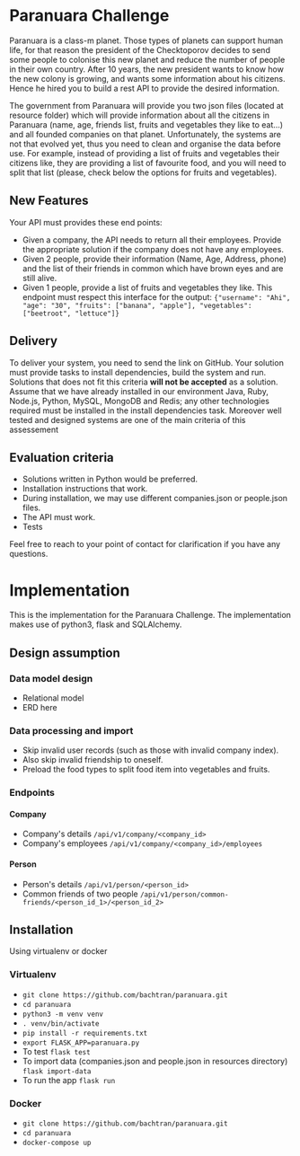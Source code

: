 # Paranuara Challenge
Paranuara is a class-m planet. Those types of planets can support human life, for that reason the president of the Checktoporov decides to send some people to colonise this new planet and
reduce the number of people in their own country. After 10 years, the new president wants to know how the new colony is growing, and wants some information about his citizens. Hence he hired you to build a rest API to provide the desired information.

The government from Paranuara will provide you two json files (located at resource folder) which will provide information about all the citizens in Paranuara (name, age, friends list, fruits and vegetables they like to eat...) and all founded companies on that planet.
Unfortunately, the systems are not that evolved yet, thus you need to clean and organise the data before use.
For example, instead of providing a list of fruits and vegetables their citizens like, they are providing a list of favourite food, and you will need to split that list (please, check below the options for fruits and vegetables).

## New Features
Your API must provides these end points:
- Given a company, the API needs to return all their employees. Provide the appropriate solution if the company does not have any employees.
- Given 2 people, provide their information (Name, Age, Address, phone) and the list of their friends in common which have brown eyes and are still alive.
- Given 1 people, provide a list of fruits and vegetables they like. This endpoint must respect this interface for the output: `{"username": "Ahi", "age": "30", "fruits": ["banana", "apple"], "vegetables": ["beetroot", "lettuce"]}`

## Delivery
To deliver your system, you need to send the link on GitHub. Your solution must provide tasks to install dependencies, build the system and run. Solutions that does not fit this criteria **will not be accepted** as a solution. Assume that we have already installed in our environment Java, Ruby, Node.js, Python, MySQL, MongoDB and Redis; any other technologies required must be installed in the install dependencies task. Moreover well tested and designed systems are one of the main criteria of this assessement 

## Evaluation criteria
- Solutions written in Python would be preferred.
- Installation instructions that work.
- During installation, we may use different companies.json or people.json files.
- The API must work.
- Tests

Feel free to reach to your point of contact for clarification if you have any questions.

# Implementation
This is the implementation for the Paranuara Challenge. The implementation makes use of python3, flask and SQLAlchemy.

## Design assumption
### Data model design
- Relational model
- ERD here
### Data processing and import
- Skip invalid user records (such as those with invalid company index).
- Also skip invalid friendship to oneself.
- Preload the food types to split food item into vegetables and fruits.

### Endpoints
#### Company
- Company's details `/api/v1/company/<company_id>`
- Company's employees `/api/v1/company/<company_id>/employees`
#### Person
- Person's details `/api/v1/person/<person_id>`
- Common friends of two people `/api/v1/person/common-friends/<person_id_1>/<person_id_2>`

## Installation
Using virtualenv or docker
### Virtualenv
- `git clone https://github.com/bachtran/paranuara.git`
- `cd paranuara`
- `python3 -m venv venv`
- `. venv/bin/activate`
- `pip install -r requirements.txt`
- `export FLASK_APP=paranuara.py`
- To test `flask test`
- To import data (companies.json and people.json in resources directory) `flask import-data`
- To run the app `flask run`
### Docker
- `git clone https://github.com/bachtran/paranuara.git`
- `cd paranuara`
- `docker-compose up`

